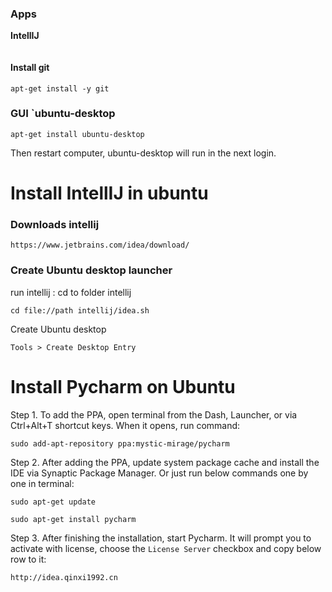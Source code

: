 ### Apps

**IntellIJ**

```

```

#### Install git

```shell
apt-get install -y git
```

### GUI `ubuntu-desktop

```
apt-get install ubuntu-desktop
```

Then restart computer, ubuntu-desktop will run in the next login.

# Install IntellIJ in ubuntu


###  Downloads intellij
```
https://www.jetbrains.com/idea/download/
```


### Create Ubuntu desktop launcher

run intellij : cd to folder intellij
```
cd file://path intellij/idea.sh
```

  Create Ubuntu desktop
```
Tools > Create Desktop Entry
```

# Install Pycharm on Ubuntu

Step 1. To add the PPA, open terminal from the Dash, Launcher, or via Ctrl+Alt+T shortcut keys. When it opens, run command:

```
sudo add-apt-repository ppa:mystic-mirage/pycharm
```

Step 2. After adding the PPA, update system package cache and install the IDE via Synaptic Package Manager. Or just run below commands one by one in terminal:

```
sudo apt-get update

sudo apt-get install pycharm
```

Step 3. After finishing the installation, start Pycharm. It will prompt you to activate with license, choose the `License Server` checkbox and copy below row to it:

```
http://idea.qinxi1992.cn
```
